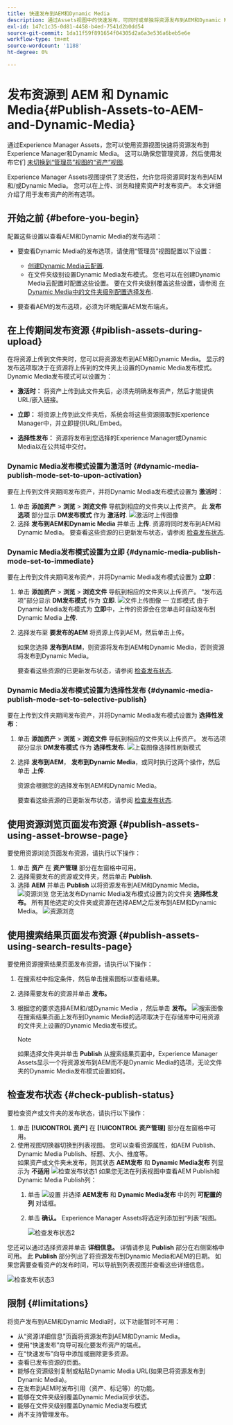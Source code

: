```yaml
---
title: 快速发布到AEM和Dynamic Media
description: 通过Assets视图中的快速发布，可同时或单独将资源发布到AEM和Dynamic Media。 您可以选择资源和文件夹，然后选择发布到Dynamic Media或AEM。
exl-id: 147c1c35-0d81-4458-b4ed-7541d2b0dd54
source-git-commit: 1da11f59f891654f04305d2a6a3e536a6beb5e6e
workflow-type: tm+mt
source-wordcount: '1188'
ht-degree: 0%

---
```


# 发布资源到 AEM 和 Dynamic Media{#Publish-Assets-to-AEM-and-Dynamic-Media}

通过Experience Manager Assets，您可以使用资源视图快速将资源发布到Experience Manager和Dynamic Media。 这可以确保您管理资源，然后使用发布它们 [未切换到“管理员”视图的“资产”视图](/help/assets/overview.md##persona-based-experiences).

Experience Manager Assets视图提供了灵活性，允许您将资源同时发布到AEM和/或Dynamic Media。 您可以在上传、浏览和搜索资产时发布资产。 本文详细介绍了用于发布资产的所有选项。

## 开始之前 {#before-you-begin}

配置这些设置以查看AEM和Dynamic Media的发布选项：

* 要查看Dynamic Media的发布选项，请使用“管理员”视图配置以下设置：

   * [创建Dynamic Media云配置](/help/assets/dynamic-media/config-dm.md#configuring-dynamic-media-cloud-services).
   * 在文件夹级别设置Dynamic Media发布模式。 您也可以在创建Dynamic Media云配置时配置这些设置。 要在文件夹级别覆盖这些设置，请参阅 [在Dynamic Media中的文件夹级别配置选择发布](/help/assets/dynamic-media/selective-publishing.md).

* 要查看AEM的发布选项，必须为环境配置AEM发布端点。

## 在上传期间发布资源 {#piblish-assets-during-upload}

在将资源上传到文件夹时，您可以将资源发布到AEM和Dynamic Media。 显示的发布选项取决于在资源将上传到的文件夹上设置的Dynamic Media发布模式。 Dynamic Media发布模式可以设置为：

* **激活时：** 将资产上传到此文件夹后，必须先明确发布资产，然后才能提供URL/嵌入链接。

* **立即：** 将资源上传到此文件夹后，系统会将这些资源摄取到Experience Manager中，并立即提供URL/Embed。
* **选择性发布：** 资源将发布到您选择的Experience Manager或Dynamic Media以在公共域中交付。

### Dynamic Media发布模式设置为激活时 {#dynamic-media-publish-mode-set-to-upon-activation}

要在上传到文件夹期间发布资产，并将Dynamic Media发布模式设置为 **激活时**：

1. 单击 **添加资产** > **浏览** > **浏览文件** 导航到相应的文件夹以上传资产。 此 **发布选项** 部分显示 **DM发布模式** 作为 **激活时**.
   ![激活时上传图像](/help/assets/assets/upload-upon-activation1.png)
2. 选择 **发布到AEM和Dynamic Media** 并单击 **上传**. 资源将同时发布到AEM和Dynamic Media。 要查看这些资源的已更新发布状态，请参阅 [检查发布状态](#check-publish-status).

### Dynamic Media发布模式设置为立即 {#dynamic-media-publish-mode-set-to-immediate}

要在上传到文件夹期间发布资产，并将Dynamic Media发布模式设置为 **立即**：

1. 单击 **添加资产** > **浏览** > **浏览文件** 导航到相应的文件夹以上传资产。 “发布选项”部分显示 **DM发布模式** 作为 **立即**.
   ![文件上传图像 — 立即模式](/help/assets/assets/upload-immediate-mode.png)
由于Dynamic Media发布模式为 **立即**&#x200B;中，上传的资源会在您单击时自动发布到Dynamic Media **上传**.

2. 选择发布至 **要发布的AEM** 将资源上传到AEM，然后单击上传。

   如果您选择 **发布到AEM**，则资源将发布到AEM和Dynamic Media，否则资源将发布到Dynamic Media。

   要查看这些资源的已更新发布状态，请参阅 [检查发布状态](#check-publish-status).

### Dynamic Media发布模式设置为选择性发布 {#dynamic-media-publish-mode-set-to-selective-publish}

要在上传到文件夹期间发布资产，并将Dynamic Media发布模式设置为 **选择性发布**：

1. 单击 **添加资产** > **浏览** > **浏览文件** 导航到相应的文件夹以上传资产。 发布选项部分显示 **DM发布模式** 作为 **选择性发布**.
   ![上载图像选择性刷新模式](/help/assets/assets/upload-image-selective-publish-mode.png)

2. 选择 **发布到AEM**， **发布到Dynamic Media**，或同时执行这两个操作，然后单击 **上传**.

   资源会根据您的选择发布到AEM和Dynamic Media。

   要查看这些资源的已更新发布状态，请参阅 [检查发布状态](#check-publish-status).

## 使用资源浏览页面发布资源 {#publish-assets-using-asset-browse-page}

要使用资源浏览页面发布资源，请执行以下操作：

1. 单击 **资产** 在 **资产管理** 部分在左窗格中可用。
2. 选择需要发布的资源或文件夹，然后单击 **Publish**.
3. 选择 **AEM** 并单击 **Publish** 以将资源发布到AEM和Dynamic Media。
   ![资源浏览](/help/assets/assets/assets-browse-1.png)
您无法发布Dynamic Media发布模式设置为的文件夹 **选择性发布。** 所有其他选定的文件夹或资源在选择AEM之后发布到AEM和Dynamic Media。
   ![资源浏览](/help/assets/assets/assets-browse-2.png)

## 使用搜索结果页面发布资源 {#publish-assets-using-search-results-page}

要使用资源搜索结果页面发布资源，请执行以下操作：

1. 在搜索栏中指定条件，然后单击搜索图标以查看结果。
2. 选择需要发布的资源并单击 **发布。**
3. 根据您的要求选择AEM和/或Dynamic Media ，然后单击 **发布。**
   ![搜索图像](/help/assets/assets/search-image1.png)
在搜索结果页面上发布到Dynamic Media的选项取决于在存储库中可用资源的文件夹上设置的Dynamic Media发布模式。

   >[!NOTE]
   >
   >如果选择文件夹并单击 **Publish** 从搜索结果页面中，Experience Manager Assets显示一个将资源发布到AEM而不是Dynamic Media的选项，无论文件夹的Dynamic Media发布模式设置如何。

## 检查发布状态 {#check-publish-status}

要检查资产或文件夹的发布状态，请执行以下操作：

1. 单击 **[!UICONTROL 资产]** 在 **[!UICONTROL 资产管理]** 部分在左窗格中可用。
2. 使用视图切换器切换到列表视图。 您可以查看资源属性，如AEM Publish、Dynamic Media Publish、标题、大小、维度等。\
   如果资产或文件夹未发布，则其状态 **AEM发布** 和 **Dynamic Media发布** 列显示为 **不适用**
   ![检查发布状态1](/help/assets/assets/check-publish-status1.png)
如果您无法在列表视图中查看AEM Publish和Dynamic Media Publish列：
   1. 单击 ![设置](/help/assets/assets/settings-icon.svg) 并选择 **AEM发布** 和 **Dynamic Media发布** 中的列 **可配置的列** 对话框。
   2. 单击 **确认。** Experience Manager Assets将选定列添加到“列表”视图。

      ![检查发布状态2](/help/assets/assets/check-publish-status2.png)

您还可以通过选择资源并单击 **详细信息。** 详情请参见 **Publish** 部分在右侧窗格中可用。 此 **Publish** 部分列出了将资源发布到Dynamic Media和AEM的日期。 如果您需要查看资产的发布时间，可以导航到列表视图并查看这些详细信息。

![检查发布状态3](/help/assets/assets/check-publish-status3.png)

## 限制 {#limitations}

将资产发布到AEM和Dynamic Media时，以下功能暂时不可用：

* 从“资源详细信息”页面将资源发布到AEM和Dynamic Media。
* 使用“快速发布”向导可视化要发布资产的端点。
* 在“快速发布”向导中添加或删除更多资源。
* 查看已发布资源的页面。
* 能够在资源级别复制或粘贴Dynamic Media URL(如果已将资源发布到Dynamic Media)。
* 在发布到AEM时发布引用（资产、标记等）的功能。
* 能够在文件夹级别覆盖Dynamic Media同步状态。
* 能够在文件夹级别覆盖Dynamic Media发布模式
* 尚不支持管理发布。
